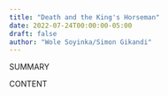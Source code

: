 ```yaml
---
title: "Death and the King's Horseman"
date: 2022-07-24T00:00:00-05:00
draft: false
author: "Wole Soyinka/Simon Gikandi"
---
```


SUMMARY

<!--more-->

CONTENT